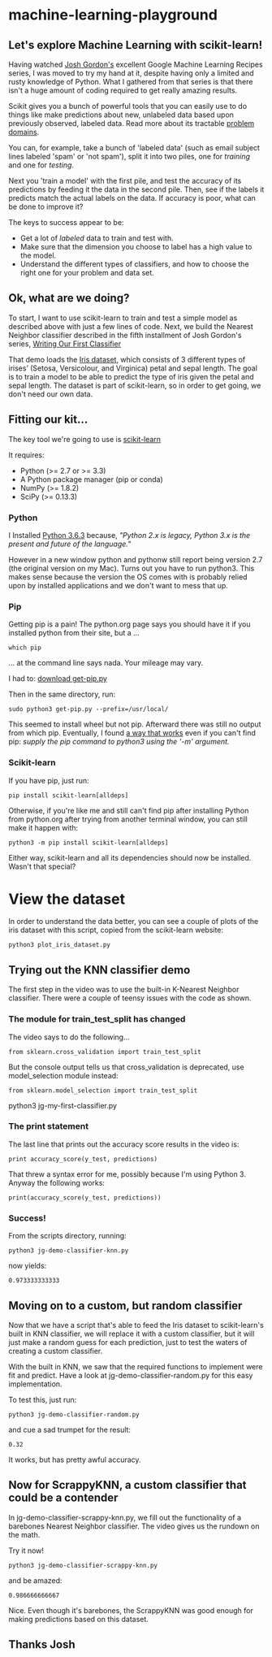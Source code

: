 # machine-learning-playground
## Let's explore Machine Learning with scikit-learn!

Having watched [Josh Gordon's](https://twitter.com/random_forests) excellent 
Google Machine Learning Recipes series, I was moved to try my hand at it, despite having only 
a limited and rusty knowledge of Python. What I gathered from that series is that there isn't 
a huge amount of coding required to get really amazing results. 

Scikit gives you a bunch of powerful tools that you can easily use to do things like make predictions about 
new, unlabeled data based upon previously observed, labeled data. Read more about its tractable 
[problem domains](http://scikit-learn.org/stable/tutorial/basic/tutorial.html).

You can, for example, take a bunch of 'labeled data' (such as email subject lines labeled 'spam' or 'not spam'), 
split it into two piles, one for _training_ and one for _testing_. 

Next you 'train a model' with the first pile, and test the accuracy of its predictions by feeding it 
the data in the second pile. Then, see if the labels it predicts match the actual labels on the data. 
If accuracy is poor, what can be done to improve it?

The keys to success appear to be: 

* Get a lot of _labeled_ data to train and test with. 
* Make sure that the dimension you choose to label has a high value to the model. 
* Understand the different types of classifiers, and how to choose the right one for your problem and data set.

## Ok, what are we doing?
To start, I want to use scikit-learn to train and test a simple model as described above with just a few lines of code.
Next, we build the Nearest Neighbor classifier described in the fifth installment of 
Josh Gordon's series, [Writing Our First Classifier](https://youtu.be/AoeEHqVSNOw) 

That demo loads the [Iris dataset](http://scikit-learn.org/stable/auto_examples/datasets/plot_iris_dataset.html), which 
consists of 3 different types of irises’ (Setosa, Versicolour, and Virginica) petal and sepal length. The goal is to train 
a model to be able to predict the type of iris given the petal and sepal length. The dataset is part of scikit-learn, so 
in order to get going, we don't need our own data. 

## Fitting our kit...

The key tool we're going to use is [scikit-learn](http://scikit-learn.org/stable/install.html)

It requires:

  * Python (>= 2.7 or >= 3.3)
  * A Python package manager (pip or conda)
  * NumPy (>= 1.8.2)
  * SciPy (>= 0.13.3)

### Python
I Installed [Python 3.6.3](https://www.python.org/downloads/) because, 
_"Python 2.x is legacy, Python 3.x is the present and future of the language."_

However in a new window python and pythonw still report being version 2.7 (the original version on my Mac).
Turns out you have to run python3. This makes sense because the version the OS comes with is probably relied 
upon by installed applications and we don't want to mess that up.

### Pip
Getting pip is a pain! The python.org page says you should have it if you installed python from their site, 
but a ...

```
which pip
```

... at the command line says nada. Your mileage may vary. 

I had to: [download get-pip.py](https://packaging.python.org/tutorials/installing-packages/)

Then in the same directory, run:
 
```
sudo python3 get-pip.py --prefix=/usr/local/ 
```

This seemed to install wheel but not pip. Afterward there was still no output from which pip. 
Eventually, I found [a way that works](https://stackoverflow.com/a/24151884/203704) even if 
you can't find pip: _supply the pip command to python3 using the '-m' argument._

### Scikit-learn
If you have pip, just run:

```
pip install scikit-learn[alldeps]
```

Otherwise, if you're like me and still can't find pip after installing Python from python.org
after trying from another terminal window, you can still make it happen with:

```
python3 -m pip install scikit-learn[alldeps]
```


Either way, scikit-learn and all its dependencies should now be installed. Wasn't that special?

# View the dataset
In order to understand the data better, you can see a couple of plots of the iris dataset with this script, copied from the scikit-learn website:

```
python3 plot_iris_dataset.py
```

## Trying out the KNN classifier demo
The first step in the video was to use the built-in K-Nearest Neighbor classifier. 
There were a couple of teensy issues with the code as shown.

### The module for train_test_split has changed
The video says to do the following...

```
from sklearn.cross_validation import train_test_split
```

But the console output tells us that cross_validation is deprecated, use model_selection module instead:

```
from sklearn.model_selection import train_test_split
```

python3 jg-my-first-classifier.py 

### The print statement
The last line that prints out the accuracy score results in the video is:

```
print accuracy_score(y_test, predictions)
```

That threw a syntax error for me, possibly because I'm using Python 3. Anyway the following works:

```
print(accuracy_score(y_test, predictions))
```

### Success!
From the scripts directory, running:

```
python3 jg-demo-classifier-knn.py 
```

now yields: 

```
0.973333333333
```


## Moving on to a custom, but random classifier
Now that we have a script that's able to feed the Iris dataset to scikit-learn's built in KNN classifier,
we will replace it with a custom classifier, but it will just make a random guess for each prediction,
just to test the waters of creating a custom classifier. 

With the built in KNN, we saw that the required functions to implement were fit and predict. Have a look at
jg-demo-classifier-random.py for this easy implementation.

To test this, just run:

```
python3 jg-demo-classifier-random.py 
```

and cue a sad trumpet for the result: 

```
0.32
```

It works, but has pretty awful accuracy. 

## Now for ScrappyKNN, a custom classifier that could be a contender
In jg-demo-classifier-scrappy-knn.py, we fill out the functionality of a barebones Nearest Neighbor classifier.
The video gives us the rundown on the math. 

Try it now!

```
python3 jg-demo-classifier-scrappy-knn.py 
```

and be amazed: 

```
0.986666666667
```

Nice. Even though it's barebones, the ScrappyKNN was good enough for making predictions based on this dataset.

## Thanks Josh